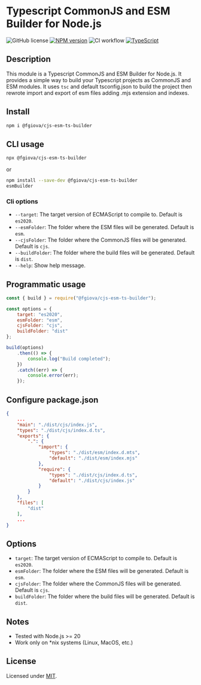 # Typescript CommonJS and ESM Builder for Node.js

![GitHub license](https://img.shields.io/github/license/fgiova/cjs-esm-ts-builder.svg)
[![NPM version](https://img.shields.io/npm/v/@fgiova/cjs-esm-ts-builder.svg?style=flat)](https://www.npmjs.com/package/@fgiova/cjs-esm-ts-builder)
![CI workflow](https://github.com/fgiova/cjs-esm-ts-builder/actions/workflows/node.js.yml/badge.svg)
[![TypeScript](https://img.shields.io/badge/%3C%2F%3E-TypeScript-%230074c1.svg)](http://www.typescriptlang.org/)


## Description
This module is a Typescript CommonJS and ESM Builder for Node.js. 
It provides a simple way to build your Typescript projects as CommonJS and ESM modules. 
It uses `tsc` and default tsconfig.json to build the project then rewrote import and export of esm files adding .mjs extension and indexes.

## Install
```bash
npm i @fgiova/cjs-esm-ts-builder
```
## CLI usage
```bash
npx @fgiova/cjs-esm-ts-builder
```
or
```bash
npm install --save-dev @fgiova/cjs-esm-ts-builder
esmBuilder
```
### Cli options
- `--target`: The target version of ECMAScript to compile to. Default is `es2020`.
- `--esmFolder`: The folder where the ESM files will be generated. Default is `esm`.
- `--cjsFolder`: The folder where the CommonJS files will be generated. Default is `cjs`.
- `--buildFolder`: The folder where the build files will be generated. Default is `dist`.
- `--help`: Show help message.



## Programmatic usage
```js
const { build } = require("@fgiova/cjs-esm-ts-builder");

const options = {
    target: "es2020",
    esmFolder: "esm",
    cjsFolder: "cjs",
    buildFolder: "dist"
};

build(options)
    .then(() => {
        console.log("Build completed");
    })
    .catch((err) => {
        console.error(err);
    });
```

## Configure package.json
```json
{
    ...
    "main": "./dist/cjs/index.js",
    "types": "./dist/cjs/index.d.ts",
    "exports": {
        ".": {
            "import": {
                "types": "./dist/esm/index.d.mts",
                "default": "./dist/esm/index.mjs"
            },
            "require": {
                "types": "./dist/cjs/index.d.ts",
                "default": "./dist/cjs/index.js"
            }
        }
    },
    "files": [
        "dist"
    ],
    ...
}
```

## Options
- `target`: The target version of ECMAScript to compile to. Default is `es2020`.
- `esmFolder`: The folder where the ESM files will be generated. Default is `esm`.
- `cjsFolder`: The folder where the CommonJS files will be generated. Default is `cjs`.
- `buildFolder`: The folder where the build files will be generated. Default is `dist`.


## Notes
- Tested with Node.js >= 20
- Work only on *nix systems (Linux, MacOS, etc.)

## License
Licensed under [MIT](./LICENSE).